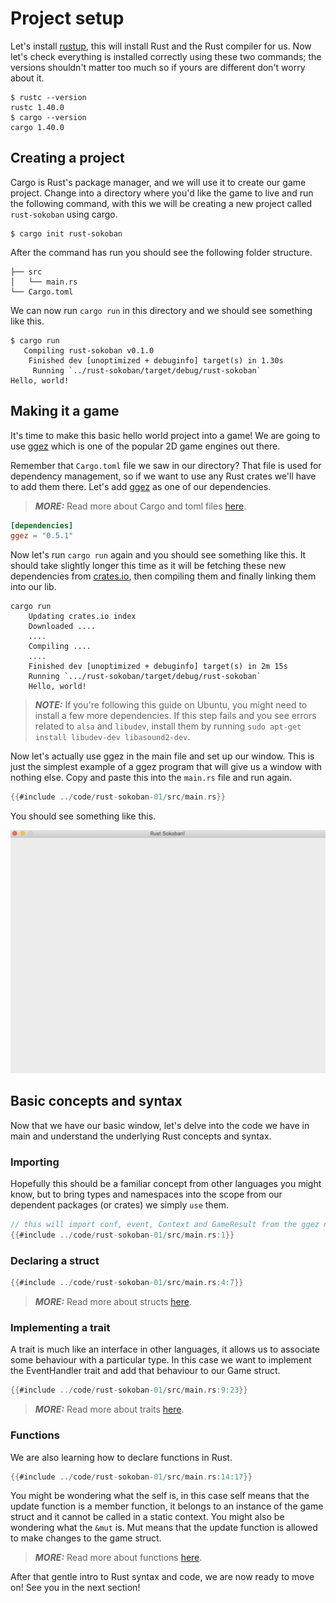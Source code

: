 # Project setup

Let's install [rustup](https://www.rust-lang.org/tools/install), this will install Rust and the Rust compiler for us. Now let's check everything is installed correctly using these two commands; the versions shouldn't matter too much so if yours are different don't worry about it.

```
$ rustc --version
rustc 1.40.0
$ cargo --version
cargo 1.40.0
```

## Creating a project

Cargo is Rust's package manager, and we will use it to create our game project. Change into a directory where you'd like the game to live and run the following command, with this we will be creating a new project called `rust-sokoban` using cargo.

```
$ cargo init rust-sokoban
```

After the command has run you should see the following folder structure.

```
├── src
│   └── main.rs
└── Cargo.toml
```

We can now run `cargo run` in this directory and we should see something like this.

```
$ cargo run
   Compiling rust-sokoban v0.1.0
    Finished dev [unoptimized + debuginfo] target(s) in 1.30s
     Running `../rust-sokoban/target/debug/rust-sokoban`
Hello, world!
```

## Making it a game
It's time to make this basic hello world project into a game! We are going to use [ggez](https://ggez.rs/) which is one of the popular 2D game engines out there.

Remember that `Cargo.toml` file we saw in our directory? That file is used for dependency management, so if we want to use any Rust crates we'll have to add them there. Let's add [ggez](https://github.com/ggez/ggez) as one of our dependencies.

> **_MORE:_**  Read more about Cargo and toml files [here](https://doc.rust-lang.org/book/ch01-03-hello-cargo.html).

```toml
[dependencies]
ggez = "0.5.1"
```

Now let's run `cargo run` again and you should see something like this. It should take slightly longer this time as it will be fetching these new dependencies from [crates.io](https://crates.io), then compiling them and finally linking them into our lib.

```
cargo run
    Updating crates.io index
    Downloaded ....
    ....
    Compiling ....
    ....
    Finished dev [unoptimized + debuginfo] target(s) in 2m 15s
    Running `.../rust-sokoban/target/debug/rust-sokoban`
    Hello, world!
```

> **_NOTE:_** If you're following this guide on Ubuntu, you might need to install a few
more dependencies. If this step fails and you see errors related to `alsa` and `libudev`, install them by running
```sudo apt-get install libudev-dev libasound2-dev```.

Now let's actually use ggez in the main file and set up our window. This is just the simplest example of a ggez program that will give us a window with nothing else. Copy and paste this into the `main.rs` file and run again.

```rust
{{#include ../code/rust-sokoban-01/src/main.rs}}
```

You should see something like this.

![Screenshot](./images/window.png)

## Basic concepts and syntax

Now that we have our basic window, let's delve into the code we have in main and understand the underlying Rust concepts and syntax.

### Importing
Hopefully this should be a familiar concept from other languages you might know, but to bring types and namespaces into the scope from our dependent packages (or crates) we simply `use` them.

```rust
// this will import conf, event, Context and GameResult from the ggez namespace
{{#include ../code/rust-sokoban-01/src/main.rs:1}}
```

### Declaring a struct
```rust
{{#include ../code/rust-sokoban-01/src/main.rs:4:7}}
```

> **_MORE:_**  Read more about structs [here](https://doc.rust-lang.org/book/ch05-00-structs.html).


### Implementing a trait
A trait is much like an interface in other languages, it allows us to associate some behaviour with a particular type. In this case we want to implement the EventHandler trait and add that behaviour to our Game struct.

```rust
{{#include ../code/rust-sokoban-01/src/main.rs:9:23}}
```

> **_MORE:_**  Read more about traits [here](https://doc.rust-lang.org/book/ch10-02-traits.html).


### Functions
We are also learning how to declare functions in Rust.

```rust
{{#include ../code/rust-sokoban-01/src/main.rs:14:17}}
```

You might be wondering what the self is, in this case self means that the update function is a member function, it belongs to an instance of the game struct and it cannot be called in a static context. You might also be wondering what the `&mut` is. Mut means that the update function is allowed to make changes to the game struct.

> **_MORE:_**  Read more about functions [here](https://doc.rust-lang.org/book/ch03-03-how-functions-work.html).


After that gentle intro to Rust syntax and code, we are now ready to move on! See you in the next section!
